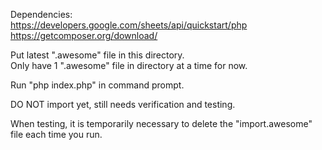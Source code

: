 Dependencies:  
https://developers.google.com/sheets/api/quickstart/php  
https://getcomposer.org/download/  
  
Put latest ".awesome" file in this directory.  
Only have 1 ".awesome" file in directory at a time for now.  
  
Run "php index.php" in command prompt.  
  
DO NOT import yet, still needs verification and testing.

When testing, it is temporarily necessary to delete the "import.awesome" file each time you run. 